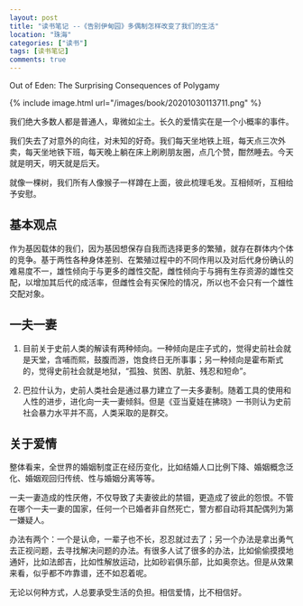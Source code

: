 ```yaml
---
layout: post
title: "读书笔记 --《告别伊甸园》多偶制怎样改变了我们的生活"
location: "珠海"
categories: ["读书"]
tags: [读书笔记]
comments: true
---
```


Out of Eden: The Surprising Consequences of Polygamy

{% include image.html url="/images/book/20201030113711.png" %}

我们绝大多数人都是普通人，卑微如尘土。长久的爱情实在是一个小概率的事件。

我们失去了对意外的向往，对未知的好奇。我们每天坐地铁上班，每天点三次外卖，每天坐地铁下班，每天晚上躺在床上刷刷朋友圈，点几个赞，酣然睡去。今天就是明天，明天就是后天。

就像一棵树，我们所有人像猴子一样蹲在上面，彼此梳理毛发。互相倾听，互相给予安慰。


## 基本观点

作为基因载体的我们，因为基因想保存自我而选择更多的繁殖，就存在群体内个体的竞争。基于两性各种身体差别、在繁殖过程中的不同作用以及对后代身份确认的难易度不一，雄性倾向于与更多的雌性交配，雌性倾向于与拥有生存资源的雄性交配，以增加其后代的成活率，但雌性会有买保险的情况，所以也不会只有一个雄性交配对象。


## 一夫一妻

1. 目前关于史前人类的解读有两种倾向。一种倾向是庄子式的，觉得史前社会就是天堂，含哺而熙，鼓腹而游，饱食终日无所事事；另一种倾向是霍布斯式的，觉得史前社会就是地狱，“孤独、贫困、肮脏、残忍和短命”。

2. 巴拉什认为，史前人类社会是通过暴力建立了一夫多妻制。随着工具的使用和人性的进步，进化向一夫一妻倾斜。但是《亚当夏娃在拂晓》一书则认为史前社会暴力水平并不高，人类采取的是群交。


## 关于爱情

整体看来，全世界的婚姻制度正在经历变化，比如结婚人口比例下降、婚姻概念泛化、婚姻观回归传统、性与婚姻分离等等。

一夫一妻造成的性厌倦，不仅导致了夫妻彼此的禁锢，更造成了彼此的怨恨。不管在哪个一夫一妻的国家，任何一个已婚者非自然死亡，警方都自动将其配偶列为第一嫌疑人。

办法有两个：一个是认命，一辈子也不长，忍忍就过去了；另一个办法是拿出勇气去正视问题，去寻找解决问题的办法。有很多人试了很多的办法，比如偷偷摸摸地通奸，比如法郎吉，比如性解放运动，比如砂岩俱乐部，比如奥奈达。但是从效果来看，似乎都不咋靠谱，还不如忍着呢。

无论以何种方式，人总要承受生活的负担。相信爱情，比不相信好。
